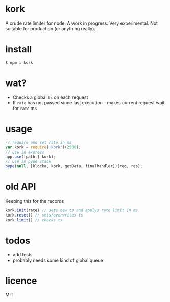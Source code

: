 # kork
A crude rate limiter for node. A work in progress. Very experimental. Not suitable for production (or anything really).

# install
```
$ npm i kork
```

# wat?
- Checks a global `ts` on each request
- If `rate` has not passed since last execution - makes current request wait for `rate` ms

# usage
```javascript
// require and set rate in ms
var kork = require('kork')(2500);
// use in express
app.use([path,] kork);
// use in pype stack
pype(null, [klocka, kork, getData, finalhandler])(req, res);
```

# old API
Keeping this for the records
```javascript
kork.init(rate) // sets new ts and applys rate limit in ms
kork.reset() // sets/overwrites ts
kork.limit() // checks ts
```

# todos
- add tests
- probably needs some kind of global queue

# licence
MIT